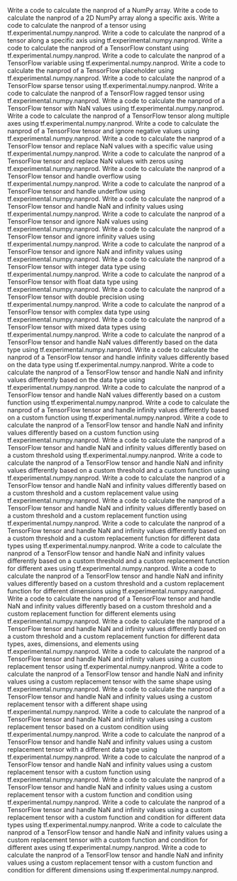 Write a code to calculate the nanprod of a NumPy array.
Write a code to calculate the nanprod of a 2D NumPy array along a specific axis.
Write a code to calculate the nanprod of a tensor using tf.experimental.numpy.nanprod.
Write a code to calculate the nanprod of a tensor along a specific axis using tf.experimental.numpy.nanprod.
Write a code to calculate the nanprod of a TensorFlow constant using tf.experimental.numpy.nanprod.
Write a code to calculate the nanprod of a TensorFlow variable using tf.experimental.numpy.nanprod.
Write a code to calculate the nanprod of a TensorFlow placeholder using tf.experimental.numpy.nanprod.
Write a code to calculate the nanprod of a TensorFlow sparse tensor using tf.experimental.numpy.nanprod.
Write a code to calculate the nanprod of a TensorFlow ragged tensor using tf.experimental.numpy.nanprod.
Write a code to calculate the nanprod of a TensorFlow tensor with NaN values using tf.experimental.numpy.nanprod.
Write a code to calculate the nanprod of a TensorFlow tensor along multiple axes using tf.experimental.numpy.nanprod.
Write a code to calculate the nanprod of a TensorFlow tensor and ignore negative values using tf.experimental.numpy.nanprod.
Write a code to calculate the nanprod of a TensorFlow tensor and replace NaN values with a specific value using tf.experimental.numpy.nanprod.
Write a code to calculate the nanprod of a TensorFlow tensor and replace NaN values with zeros using tf.experimental.numpy.nanprod.
Write a code to calculate the nanprod of a TensorFlow tensor and handle overflow using tf.experimental.numpy.nanprod.
Write a code to calculate the nanprod of a TensorFlow tensor and handle underflow using tf.experimental.numpy.nanprod.
Write a code to calculate the nanprod of a TensorFlow tensor and handle NaN and infinity values using tf.experimental.numpy.nanprod.
Write a code to calculate the nanprod of a TensorFlow tensor and ignore NaN values using tf.experimental.numpy.nanprod.
Write a code to calculate the nanprod of a TensorFlow tensor and ignore infinity values using tf.experimental.numpy.nanprod.
Write a code to calculate the nanprod of a TensorFlow tensor and ignore NaN and infinity values using tf.experimental.numpy.nanprod.
Write a code to calculate the nanprod of a TensorFlow tensor with integer data type using tf.experimental.numpy.nanprod.
Write a code to calculate the nanprod of a TensorFlow tensor with float data type using tf.experimental.numpy.nanprod.
Write a code to calculate the nanprod of a TensorFlow tensor with double precision using tf.experimental.numpy.nanprod.
Write a code to calculate the nanprod of a TensorFlow tensor with complex data type using tf.experimental.numpy.nanprod.
Write a code to calculate the nanprod of a TensorFlow tensor with mixed data types using tf.experimental.numpy.nanprod.
Write a code to calculate the nanprod of a TensorFlow tensor and handle NaN values differently based on the data type using tf.experimental.numpy.nanprod.
Write a code to calculate the nanprod of a TensorFlow tensor and handle infinity values differently based on the data type using tf.experimental.numpy.nanprod.
Write a code to calculate the nanprod of a TensorFlow tensor and handle NaN and infinity values differently based on the data type using tf.experimental.numpy.nanprod.
Write a code to calculate the nanprod of a TensorFlow tensor and handle NaN values differently based on a custom function using tf.experimental.numpy.nanprod.
Write a code to calculate the nanprod of a TensorFlow tensor and handle infinity values differently based on a custom function using tf.experimental.numpy.nanprod.
Write a code to calculate the nanprod of a TensorFlow tensor and handle NaN and infinity values differently based on a custom function using tf.experimental.numpy.nanprod.
Write a code to calculate the nanprod of a TensorFlow tensor and handle NaN and infinity values differently based on a custom threshold using tf.experimental.numpy.nanprod.
Write a code to calculate the nanprod of a TensorFlow tensor and handle NaN and infinity values differently based on a custom threshold and a custom function using tf.experimental.numpy.nanprod.
Write a code to calculate the nanprod of a TensorFlow tensor and handle NaN and infinity values differently based on a custom threshold and a custom replacement value using tf.experimental.numpy.nanprod.
Write a code to calculate the nanprod of a TensorFlow tensor and handle NaN and infinity values differently based on a custom threshold and a custom replacement function using tf.experimental.numpy.nanprod.
Write a code to calculate the nanprod of a TensorFlow tensor and handle NaN and infinity values differently based on a custom threshold and a custom replacement function for different data types using tf.experimental.numpy.nanprod.
Write a code to calculate the nanprod of a TensorFlow tensor and handle NaN and infinity values differently based on a custom threshold and a custom replacement function for different axes using tf.experimental.numpy.nanprod.
Write a code to calculate the nanprod of a TensorFlow tensor and handle NaN and infinity values differently based on a custom threshold and a custom replacement function for different dimensions using tf.experimental.numpy.nanprod.
Write a code to calculate the nanprod of a TensorFlow tensor and handle NaN and infinity values differently based on a custom threshold and a custom replacement function for different elements using tf.experimental.numpy.nanprod.
Write a code to calculate the nanprod of a TensorFlow tensor and handle NaN and infinity values differently based on a custom threshold and a custom replacement function for different data types, axes, dimensions, and elements using tf.experimental.numpy.nanprod.
Write a code to calculate the nanprod of a TensorFlow tensor and handle NaN and infinity values using a custom replacement tensor using tf.experimental.numpy.nanprod.
Write a code to calculate the nanprod of a TensorFlow tensor and handle NaN and infinity values using a custom replacement tensor with the same shape using tf.experimental.numpy.nanprod.
Write a code to calculate the nanprod of a TensorFlow tensor and handle NaN and infinity values using a custom replacement tensor with a different shape using tf.experimental.numpy.nanprod.
Write a code to calculate the nanprod of a TensorFlow tensor and handle NaN and infinity values using a custom replacement tensor based on a custom condition using tf.experimental.numpy.nanprod.
Write a code to calculate the nanprod of a TensorFlow tensor and handle NaN and infinity values using a custom replacement tensor with a different data type using tf.experimental.numpy.nanprod.
Write a code to calculate the nanprod of a TensorFlow tensor and handle NaN and infinity values using a custom replacement tensor with a custom function using tf.experimental.numpy.nanprod.
Write a code to calculate the nanprod of a TensorFlow tensor and handle NaN and infinity values using a custom replacement tensor with a custom function and condition using tf.experimental.numpy.nanprod.
Write a code to calculate the nanprod of a TensorFlow tensor and handle NaN and infinity values using a custom replacement tensor with a custom function and condition for different data types using tf.experimental.numpy.nanprod.
Write a code to calculate the nanprod of a TensorFlow tensor and handle NaN and infinity values using a custom replacement tensor with a custom function and condition for different axes using tf.experimental.numpy.nanprod.
Write a code to calculate the nanprod of a TensorFlow tensor and handle NaN and infinity values using a custom replacement tensor with a custom function and condition for different dimensions using tf.experimental.numpy.nanprod.